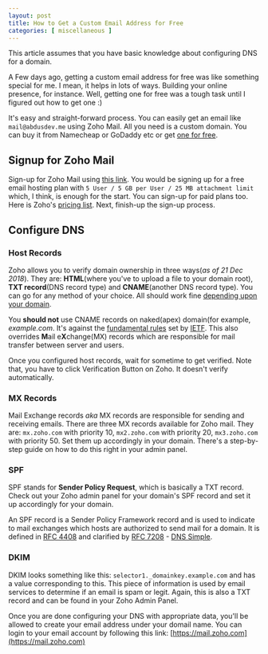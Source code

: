 ```yaml
---
layout: post
title: How to Get a Custom Email Address for Free
categories: [ miscellaneous ]
---
```


<p class="message">This article assumes that you have basic knowledge about configuring DNS for a domain.</p>
A Few days ago, getting a custom email address for free was like something special for me. I mean, it helps in lots of ways. Building your online presence, for instance. Well, getting one for free was a tough task until I figured out how to get one :) 

It's easy and straight-forward process. You can easily get an email like `mail@abdusdev.me` using Zoho Mail. All you need is a custom domain. You can buy it from Namecheap or GoDaddy etc or get [one for free](#). 

## Signup for Zoho Mail

Sign-up for Zoho Mail using [this link](https://workplace.zoho.com/orgsignup.do). You would be signing up for a free email hosting plan with `5 User / 5 GB per User / 25 MB attachment limit` which, I think, is enough for the start. You can sign-up for paid plans too. Here is Zoho's [pricing list](https://www.zoho.com/workplace/pricing.html). Next, finish-up the sign-up process. 

## Configure DNS

### Host Records

Zoho allows you to verify domain ownership in three ways(_as of 21 Dec 2018_). They are: **HTML**(where you've to upload a file to your domain root), **TXT record**(DNS record type) and **CNAME**(another DNS record type). You can go for any method of your choice. All should work fine [depending upon your domain](https://superuser.com/questions/264913/cant-set-example-com-as-a-cname-record).

<p class="message">You <strong>should not</strong> use CNAME records on naked(apex) domain(for example, <em>example.com</em>. It's against the <a href="https://tools.ietf.org/html/rfc1034#section-3.6.2">fundamental rules</a> set by <a href="https://www.ietf.org/">IETF</a>. This also overrides <strong>M</strong>ail e<strong>X</strong>change(MX) records which are responsible for mail transfer between server and users.</p>

Once you configured host records, wait for sometime to get verified. Note that, you have to click Verification Button on Zoho. It doesn't verify automatically.

### MX Records

Mail Exchange records _aka_ MX records are responsible for sending and receiving emails. There are three MX records available for Zoho mail. They are: `mx.zoho.com` with priority 10, `mx2.zoho.com` with priority 20, `mx3.zoho.com` with priority 50. Set them up accordingly in your domain. There's a step-by-step guide on how to do this right in your admin panel.

### SPF

SPF stands for **Sender Policy Request**, which is basically a TXT record. Check out your Zoho admin panel for your domain's SPF record and set it up accordingly for your domain.

<p class="message">
    An SPF record is a Sender Policy Framework record and is used to indicate to mail exchanges which hosts are authorized to send mail for a domain. It is defined in <a href="https://www.ietf.org/rfc/rfc4408.txt">RFC 4408</a> and clarified by <a href="https://www.ietf.org/rfc/rfc7208.txt">RFC 7208</a> - <a href="https://support.dnsimple.com/articles/spf-record/">DNS Simple</a>.
</p>

### DKIM

DKIM looks something like this: `selector1._domainkey.example.com` and has a value corresponding to this. This piece of information is used by email services to determine if an email is spam or legit. Again, this is also a TXT record and can be found in your Zoho Admin Panel.


Once you are done configuring your DNS with appropriate data, you'll be allowed to create your email address under your domail name. You can login to your email account by following this link: [https://mail.zoho.com](https://mail.zoho.com)